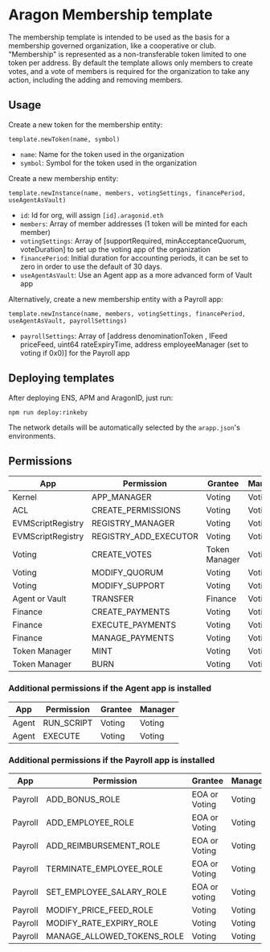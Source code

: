 # Aragon Membership template

The membership template is intended to be used as the basis for a membership governed organization, like a cooperative or club. "Membership" is represented as a non-transferable token limited to one token per address. By default the template allows only members to create votes, and a vote of members is required for the organization to take any action, including the adding and removing members.

## Usage

Create a new token for the membership entity:

```
template.newToken(name, symbol)
```

- `name`: Name for the token used in the organization
- `symbol`: Symbol for the token used in the organization

Create a new membership entity:

```
template.newInstance(name, members, votingSettings, financePeriod, useAgentAsVault)
```

- `id`: Id for org, will assign `[id].aragonid.eth`
- `members`: Array of member addresses (1 token will be minted for each member)
- `votingSettings`: Array of [supportRequired, minAcceptanceQuorum, voteDuration] to set up the voting app of the organization
- `financePeriod`: Initial duration for accounting periods, it can be set to zero in order to use the default of 30 days.
- `useAgentAsVault`: Use an Agent app as a more advanced form of Vault app

Alternatively, create a new membership entity with a Payroll app:

```
template.newInstance(name, members, votingSettings, financePeriod, useAgentAsVault, payrollSettings)
```

- `payrollSettings`: Array of [address denominationToken , IFeed priceFeed, uint64 rateExpiryTime, address employeeManager (set to voting if 0x0)] for the Payroll app

## Deploying templates

After deploying ENS, APM and AragonID, just run:

```
npm run deploy:rinkeby
```

The network details will be automatically selected by the `arapp.json`'s environments.

## Permissions

| App               | Permission            | Grantee       | Manager |
|-------------------|-----------------------|---------------|---------|
| Kernel            | APP_MANAGER           | Voting        | Voting  |
| ACL               | CREATE_PERMISSIONS    | Voting        | Voting  |
| EVMScriptRegistry | REGISTRY_MANAGER      | Voting        | Voting  |
| EVMScriptRegistry | REGISTRY_ADD_EXECUTOR | Voting        | Voting  |
| Voting            | CREATE_VOTES          | Token Manager | Voting  |
| Voting            | MODIFY_QUORUM         | Voting        | Voting  |
| Voting            | MODIFY_SUPPORT        | Voting        | Voting  |
| Agent or Vault    | TRANSFER              | Finance       | Voting  |
| Finance           | CREATE_PAYMENTS       | Voting        | Voting  |
| Finance           | EXECUTE_PAYMENTS      | Voting        | Voting  |
| Finance           | MANAGE_PAYMENTS       | Voting        | Voting  |
| Token Manager     | MINT                  | Voting        | Voting  |
| Token Manager     | BURN                  | Voting        | Voting  |

### Additional permissions if the Agent app is installed

| App               | Permission            | Grantee       | Manager |
|-------------------|-----------------------|---------------|---------|
| Agent             | RUN_SCRIPT            | Voting        | Voting  |
| Agent             | EXECUTE               | Voting        | Voting  |

### Additional permissions if the Payroll app is installed

| App                 | Permission                 | Grantee             | Manager       |
|---------------------|----------------------------|---------------------|---------------|
| Payroll             | ADD_BONUS_ROLE             | EOA or Voting       | Voting        |
| Payroll             | ADD_EMPLOYEE_ROLE          | EOA or Voting       | Voting        |
| Payroll             | ADD_REIMBURSEMENT_ROLE     | EOA or Voting       | Voting        |
| Payroll             | TERMINATE_EMPLOYEE_ROLE    | EOA or Voting       | Voting        |
| Payroll             | SET_EMPLOYEE_SALARY_ROLE   | EOA or voting       | Voting        |
| Payroll             | MODIFY_PRICE_FEED_ROLE     | Voting              | Voting        |
| Payroll             | MODIFY_RATE_EXPIRY_ROLE    | Voting              | Voting        |
| Payroll             | MANAGE_ALLOWED_TOKENS_ROLE | Voting              | Voting        |
